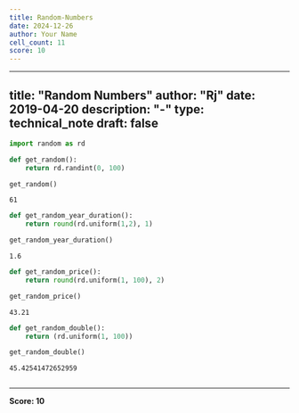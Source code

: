 ```yaml
---
title: Random-Numbers
date: 2024-12-26
author: Your Name
cell_count: 11
score: 10
---
```


---
title: "Random Numbers"
author: "Rj"
date: 2019-04-20
description: "-"
type: technical_note
draft: false
---

```python
import random as rd
```


```python
def get_random():
    return rd.randint(0, 100)
```


```python
get_random()
```




    61




```python
def get_random_year_duration():
    return round(rd.uniform(1,2), 1)
```


```python
get_random_year_duration()
```




    1.6




```python
def get_random_price():
    return round(rd.uniform(1, 100), 2)
```


```python
get_random_price()
```




    43.21




```python
def get_random_double():
    return (rd.uniform(1, 100))
```


```python
get_random_double()
```




    45.42541472652959




```python

```


---
**Score: 10**